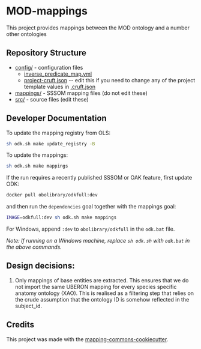 # MOD-mappings

This project provides mappings between the MOD ontology and a number other ontologies

## Repository Structure

* [config/](config/) - configuration files
    * [inverse_predicate_map.yml](config/inverse_predicate_map.yml)
    * [project-cruft.json](config/project-cruft.json) -- edit this if you need to change any of the project template values in [.cruft.json](.cruft.json)
* [mappings/](mappings/) - SSSOM mapping files (do not edit these)
* [src/](src/) - source files (edit these)


## Developer Documentation

To update the mapping registry from OLS:

```sh
sh odk.sh make update_registry -B
```

To update the mappings:

```sh
sh odk.sh make mappings
```

If the run requires a recently published SSSOM or OAK feature, first update ODK:

```sh
docker pull obolibrary/odkfull:dev
```

and then run the `dependencies` goal together with the mappings goal:


```sh
IMAGE=odkfull:dev sh odk.sh make mappings
```
For Windows, append `:dev` to `obolibrary/odkfull` in the `odk.bat` file.

*Note: If running on a Windows machine, replace `sh odk.sh` with `odk.bat` in the above commands.*

## Design decisions:

1. Only mappings of base entities are extracted. This ensures that we do not import the same UBERON mapping for every species specific anatomy ontology (XAO). This is realised as a filtering step that relies on the crude assumption that the ontology ID is somehow reflected in the subject_id.


## Credits

This project was made with the
[mapping-commons-cookiecutter](https://github.com/mapping-commons/mapping-commons-cookiecutter).